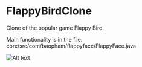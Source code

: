 # FlappyBirdClone
Clone of the popular game Flappy Bird.

Main functionality is in the file:
core/src/com/baopham/flappyface/FlappyFace.java

![Alt text](https://this-or-that.s3.amazonaws.com/flappyBirdClone.gif)
